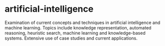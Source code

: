 # artificial-intelligence
Examination of current concepts and techniques in artificial intelligence and machine learning. Topics include knowledge representation, automated reasoning, heuristic search, machine learning and knowledge-based systems. Extensive use of case studies and current applications.
